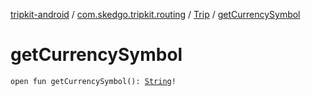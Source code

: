 [tripkit-android](../../index.md) / [com.skedgo.tripkit.routing](../index.md) / [Trip](index.md) / [getCurrencySymbol](./get-currency-symbol.md)

# getCurrencySymbol

`open fun getCurrencySymbol(): `[`String`](https://kotlinlang.org/api/latest/jvm/stdlib/kotlin/-string/index.html)`!`